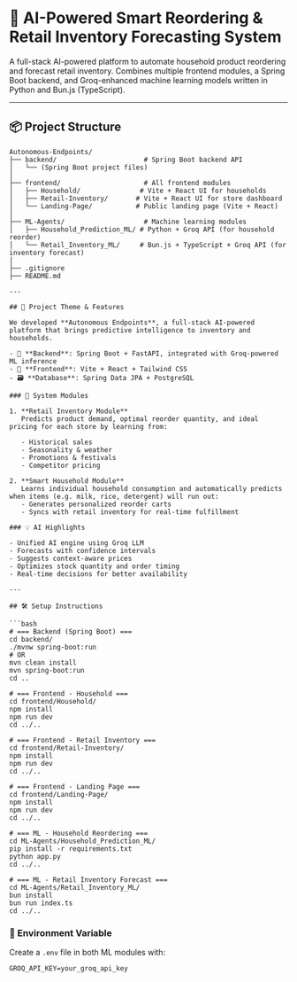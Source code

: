 # 🤖 AI-Powered Smart Reordering & Retail Inventory Forecasting System

A full-stack AI-powered platform to automate household product reordering and forecast retail inventory. Combines multiple frontend modules, a Spring Boot backend, and Groq-enhanced machine learning models written in Python and Bun.js (TypeScript).

---

## 📦 Project Structure

````text
Autonomous-Endpoints/
├── backend/                      # Spring Boot backend API
│   └── (Spring Boot project files)
│
├── frontend/                     # All frontend modules
│   ├── Household/               # Vite + React UI for households
│   ├── Retail-Inventory/       # Vite + React UI for store dashboard
│   └── Landing-Page/           # Public landing page (Vite + React)
│
├── ML-Agents/                    # Machine learning modules
│   ├── Household_Prediction_ML/ # Python + Groq API (for household reorder)
│   └── Retail_Inventory_ML/     # Bun.js + TypeScript + Groq API (for inventory forecast)
│
├── .gitignore
├── README.md

---

## 🧠 Project Theme & Features

We developed **Autonomous Endpoints**, a full-stack AI-powered platform that brings predictive intelligence to inventory and households.

- 🧱 **Backend**: Spring Boot + FastAPI, integrated with Groq-powered ML inference
- 🎨 **Frontend**: Vite + React + Tailwind CSS
- 🗃️ **Database**: Spring Data JPA + PostgreSQL

### 🧩 System Modules

1. **Retail Inventory Module**
   Predicts product demand, optimal reorder quantity, and ideal pricing for each store by learning from:

   - Historical sales
   - Seasonality & weather
   - Promotions & festivals
   - Competitor pricing

2. **Smart Household Module**
   Learns individual household consumption and automatically predicts when items (e.g. milk, rice, detergent) will run out:
   - Generates personalized reorder carts
   - Syncs with retail inventory for real-time fulfillment

### 💡 AI Highlights

- Unified AI engine using Groq LLM
- Forecasts with confidence intervals
- Suggests context-aware prices
- Optimizes stock quantity and order timing
- Real-time decisions for better availability

---

## 🛠️ Setup Instructions

```bash
# === Backend (Spring Boot) ===
cd backend/
./mvnw spring-boot:run
# OR
mvn clean install
mvn spring-boot:run
cd ..

# === Frontend - Household ===
cd frontend/Household/
npm install
npm run dev
cd ../..

# === Frontend - Retail Inventory ===
cd frontend/Retail-Inventory/
npm install
npm run dev
cd ../..

# === Frontend - Landing Page ===
cd frontend/Landing-Page/
npm install
npm run dev
cd ../..

# === ML - Household Reordering ===
cd ML-Agents/Household_Prediction_ML/
pip install -r requirements.txt
python app.py
cd ../..

# === ML - Retail Inventory Forecast ===
cd ML-Agents/Retail_Inventory_ML/
bun install
bun run index.ts
cd ../..
````

### 🔐 Environment Variable

Create a `.env` file in both ML modules with:

```env
GROQ_API_KEY=your_groq_api_key

```
